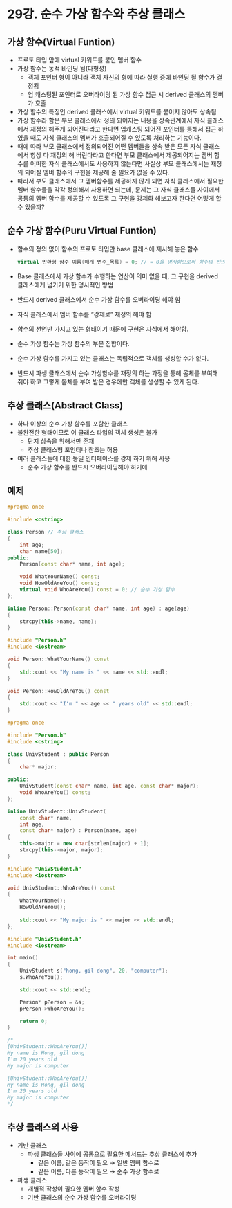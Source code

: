 # 29강. 순수 가상 함수와 추상 클래스

## 가상 함수(Virtual Funtion)

- 프로토 타입 앞에 virtual 키워드를 붙인 멤버 함수
- 가상 함수는 동적 바인딩 됨(다형성)
    - 객체 포인터 형이 아니라 객체 자신의 형에 따라 실행 중에 바인딩 될 함수가 결정됨
    - 업 캐스팅된 포인터로 오버라이딩 된 가상 함수 접근 시 derived 클래스의 멤버가 호출
- 가상 함수의 특징인 derived 클래스에서 virtual 키워드를 붙이지 않아도 상속됨
- 가상 함수라 함은 부모 클래스에서 정의 되어지는 내용을 상속관계에서 자식 클래스에서 재정의 해주게 되어진다라고 한다면 업캐스팅 되어진 포인터를 통해서 접근 하였을 때도 자식 클래스의 멤버가 호출되어질 수 있도록 처리하는 기능이다.
- 때에 따라 부모 클래스에서 정의되어진 어떤 멤버들을 상속 받은 모든 자식 클래스에서 항상 다 재정의 해 버린다라고 한다면 부모 클래스에서 제공되어지는 멤버 함수를 어떠한 자식 클래스에서도 사용하지 않는다면 사실상 부모 클래스에서는 재정의 되어질 멤버 함수의 구현을 제공해 줄 필요가 없을 수 있다.
- 따라서 부모 클래스에서 그 멤버함수를 제공하지 않게 되면 자식 클래스에서 필요한 멤버 함수들을 각각 정의해서 사용하면 되는데, 문제는 그 자식 클래스들 사이에서 공통의 멤버 함수를 제공할 수 있도록 그 구현을 강제화 해보고자 한다면 어떻게 할 수 있을까?

## 순수 가상 함수(Puru Virtual Funtion)

- 함수의 정의 없이 함수의 프로토 타입만 base 클래스에 제시해 놓은 함수
    
    ```cpp
    virtual 반환형 함수 이름(매개 변수_목록) = 0; // = 0을 명시함으로써 함수의 선언은 정의를 동반하지 않는다는 의미
    ```
    
- Base 클래스에서 가상 함수가 수행하는 연산이 의미 없을 때, 그 구현을 derived 클래스에게 넘기기 위한 명시적인 방법
- 반드시 derived 클래스에서 순수 가상 함수를 오버라이딩 해야 함
- 자식 클래스에서 멤버 함수를 “강제로” 재정의 해야 함
- 함수의 선언만 가지고 있는 형태이기 때문에 구현은 자식에서 해야함.
- 순수 가상 함수는 가상 함수의 부분 집합이다.
- 순수 가상 함수를 가지고 있는 클래스는 독립적으로 객체를 생성할 수가 없다.
- 반드시 파생 클래스에서 순수 가상함수를 재정의 하는 과정을 통해 몸체를 부여해 줘야 하고 그렇게 몸체를 부여 받은 경우에만 객체를 생성할 수 있게 된다.

## 추상 클래스(Abstract Class)

- 하나 이상의 순수 가상 함수를 포함한 클래스
- 불완전한 형태이므로 이 클래스 타입의 객체 생성은 불가
    - 단지 상속을 위해서만 존재
    - 추상 클래스형 포인터나 참조는 허용
- 여러 클래스들에 대한 동일 인터페이스를 강제 하기 위해 사용
    - 순수 가상 함수를 반드시 오버라이딩해야 하기에

## 예제

```cpp
#pragma once

#include <cstring>

class Person // 추상 클래스
{
    int age;
    char name[50];
public:
    Person(const char* name, int age);

    void WhatYourName() const;
    void HowOldAreYou() const;
    virtual void WhoAreYou() const = 0; // 순수 가상 함수
};

inline Person::Person(const char* name, int age) : age(age)
{
    strcpy(this->name, name);
}
```

```cpp
#include "Person.h"
#include <iostream>

void Person::WhatYourName() const
{
    std::cout << "My name is " << name << std::endl;
}

void Person::HowOldAreYou() const
{
    std::cout << "I'm " << age << " years old" << std::endl;
}
```

```cpp
#pragma once

#include "Person.h"
#include <cstring>

class UnivStudent : public Person
{
    char* major;

public:
    UnivStudent(const char* name, int age, const char* major);
    void WhoAreYou() const;
};

inline UnivStudent::UnivStudent(
    const char* name, 
    int age, 
    const char* major) : Person(name, age)
{
    this->major = new char[strlen(major) + 1];
    strcpy(this->major, major);
}
```

```cpp
#include "UnivStudent.h"
#include <iostream>

void UnivStudent::WhoAreYou() const
{
    WhatYourName();
    HowOldAreYou();
    
    std::cout << "My major is " << major << std::endl;
};
```

```cpp
#include "UnivStudent.h"
#include <iostream>

int main()
{
    UnivStudent s("hong, gil dong", 20, "computer");
    s.WhoAreYou();

    std::cout << std::endl;

    Person* pPerson = &s;
    pPerson->WhoAreYou();

    return 0;
}

/*
[UnivStudent::WhoAreYou()]
My name is Hong, gil dong
I'm 20 years old
My major is computer

[UnivStudent::WhoAreYou()]
My name is Hong, gil dong
I'm 20 years old
My major is computer
*/
```

## 추상 클래스의 사용

- 기반 클래스
    - 파생 클래스들 사이에 공통으로 필요한 메서드는 추상 클래스에 추가
        - 같은 이름, 같은 동작이 필요 → 일반 멤버 함수로
        - 같은 이름, 다른 동작이 필요 → 순수 가상 함수로
- 파생 클래스
    - 개별적 작성이 필요한 멤버 함수 작성
    - 기반 클래스의 순수 가상 함수를 오버라이딩